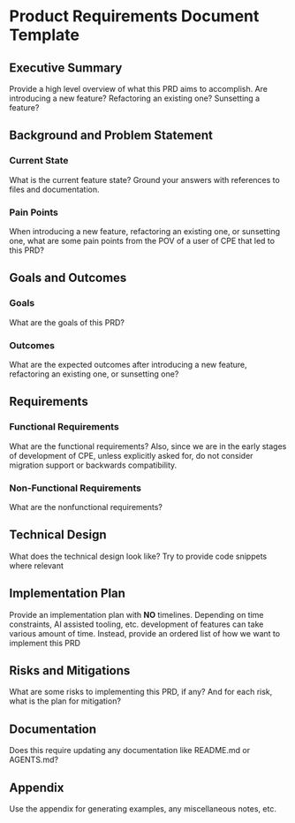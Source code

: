# Product Requirements Document Template

## Executive Summary

Provide a high level overview of what this PRD aims to accomplish. Are introducing a new feature? Refactoring an existing one? Sunsetting a feature?

## Background and Problem Statement

### Current State
What is the current feature state? Ground your answers with references to files and documentation.

### Pain Points
When introducing a new feature, refactoring an existing one, or sunsetting one, what are some pain points from the POV of a user of CPE that led to this PRD?

## Goals and Outcomes

### Goals
What are the goals of this PRD?

### Outcomes
What are the expected outcomes after introducing a new feature, refactoring an existing one, or sunsetting one? 

## Requirements

### Functional Requirements

What are the functional requirements? Also, since we are in the early stages of development of CPE, unless explicitly asked for, do not consider migration support or backwards compatibility.

### Non-Functional Requirements

What are the nonfunctional requirements?

## Technical Design

What does the technical design look like? Try to provide code snippets where relevant

## Implementation Plan

Provide an implementation plan with **NO** timelines. Depending on time constraints, AI assisted tooling, etc. development of features can take various amount of time. Instead, provide an ordered list of how we want to implement this PRD

## Risks and Mitigations

What are some risks to implementing this PRD, if any? And for each risk, what is the plan for mitigation?

## Documentation

Does this require updating any documentation like README.md or AGENTS.md?

## Appendix

Use the appendix for generating examples, any miscellaneous notes, etc.